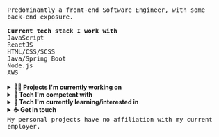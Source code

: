<samp>
 Predominantly a front-end Software Engineer, with some back-end exposure. 
 <br><br>
 <b>Current tech stack I work with</b>
 <br/>
 JavaScript
  <br>
 ReactJS
  <br>
 HTML/CSS/SCSS
  <br>
 Java/Spring Boot
  <br>
 Node.js
 <br>
 AWS
</samp>
<br><br>
<details>
  <summary>
   <b>👩‍💼 Projects I'm currently working on</b>
  </summary>
 <ul>
  NPM Tweakemoji-icons Package
  <br>
  Node CLI
 </ul>
</details>
<details>
  <summary>
   <b>🌻 Tech I'm competent with</b>
  </summary>
 <ul>
  JavaScript
  <br>
  ReactJS/Redux
  <br>
  HTML/CSS/SCSS
  <br>
  Jest/Enzyme
</ul>  
</details>
<details>
  <summary>
   <b>📓 Tech I'm currently learning/interested in</b>
  </summary>
 <details>
   <summary>
    Professionally 
   </summary>
   <ul>
  Spring Boot/Java
</ul> 
 </details>
 <details>
   <summary>
    Personally
   </summary>
  <ul>
  AWS 
  <br>
  Data Science/Kaggle/PyTorch etc. 
  <br> 
  Webpack/CLIs/NPM packages
</ul> 
 </details>
 <details>
  <summary>
   Misc.
 </summary>
 <ul>
  TC39
 </ul>
 </details>
</details>
<details>
  <summary>
   <b>☕️ Get in touch</b>
  </summary>
 <ul>
  hello@umma.dev
</ul>  
</details>
<samp>
 My personal projects have no affiliation with my current employer.
</samp>
